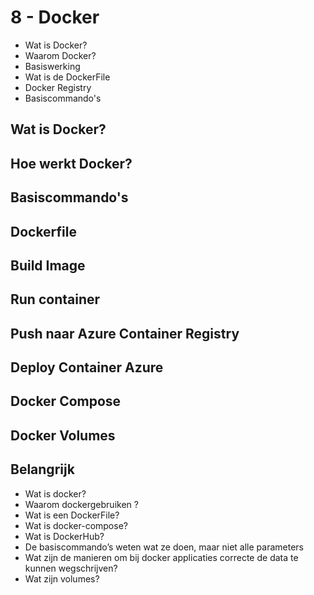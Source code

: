 # 8 - Docker
- Wat is Docker?
- Waarom Docker?
- Basiswerking
- Wat is de DockerFile
- Docker Registry
- Basiscommando's
## Wat is Docker?

## Hoe werkt Docker?

## Basiscommando's

## Dockerfile

## Build Image

## Run container

## Push naar Azure Container Registry

## Deploy Container Azure

## Docker Compose

## Docker Volumes

## Belangrijk
- Wat is docker?
- Waarom dockergebruiken ?
- Wat is een DockerFile?
- Wat is docker-compose?
- Wat is DockerHub?
- De basiscommando’s weten wat ze doen, maar niet alle parameters
- Wat zijn de manieren om bij docker applicaties correcte de data te kunnen wegschrijven?
-   Wat zijn volumes?
<!--stackedit_data:
eyJoaXN0b3J5IjpbNjYyNTA3NjYsLTE1NjE0NjM1NjEsODQzNT
IxMTksMTQzMjYzNDYxMl19
-->